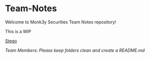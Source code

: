 # Team-Notes

Welcome to Monk3y Securities Team Notes repository!

This is a WIP

[Stego](https://github.com/Monk3ySecurity/Team-Notes/tree/main/Stego)

*Team Members: Please keep folders clean and create a README.md*
